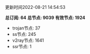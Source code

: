 更新时间2022-08-21 14:54:53

**总订阅: 64**
**总节点: 9039**
**有效节点: 1924**
- trojan节点: 37
- ss节点: 245
- v2ray节点: 1641
- ssr节点: 1
